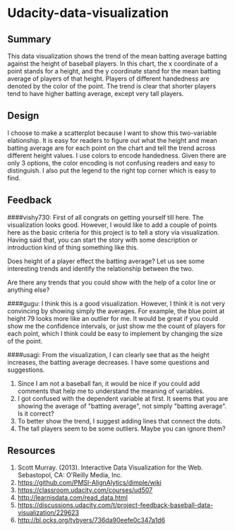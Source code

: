 # Udacity-data-visualization


## Summary

This data visualization shows the trend of the mean batting average batting against the height of baseball players. In this chart, the x coordinate of a point stands for a height, and the y coordinate stand for the mean batting average of players of that height. Players of different handedness are denoted by the color of the point. The trend is clear that shorter players tend to have higher batting average, except very tall players.


## Design

I choose to make a scatterplot because I want to show this two-variable elationship. It is easy for readers to figure out what the height and mean batting average are for each point on the chart and tell the trend across different height values. I use colors to encode handedness. Given there are only 3 options, the color encoding is not confusing readers and easy to distinguish. I also put the legend to the right top corner which is easy to find.

## Feedback

####vishy730:
First of all congrats on getting yourself till here. The visualization looks good. However, I would like to add a couple of points here as the basic criteria for this project is to tell a story via visualization. Having said that, you can start the story with some description or introduction kind of thing something like this.

Does height of a player effect the batting average? Let us see some interesting trends and identify the relationship between the two.

Are there any trends that you could show with the help of a color line or anything else?


####gugu:
I think this is a good visualization. However, I think it is not very convincing by showing simply the averages. For example, the blue point at height 79 looks more like an outlier for me. It would be great if you could show me the confidence intervals, or just show me the count of players for each point, which I think could be easy to implement by changing the size of the point.


####usagi:
From the visualization, I can clearly see that as the height increases, the batting average decreases. I have some questions and suggestions.
1. Since I am not a baseball fan, it would be nice if you could add comments that help me to understand the meaning of variables.
2. I got confused with the dependent variable at first. It seems that you are showing the average of "batting average", not simply "batting average". Is it correct?
3. To better show the trend, I suggest adding lines that connect the dots.
4. The tall players seem to be some outliers. Maybe you can ignore them?


## Resources
1. Scott Murray. (2013). Interactive Data Visualization for the Web. Sebastopol, CA: O'Reilly Media, Inc.
2. https://github.com/PMSI-AlignAlytics/dimple/wiki
3. https://classroom.udacity.com/courses/ud507
4. http://learnjsdata.com/read_data.html
5. https://discussions.udacity.com/t/project-feedback-baseball-data-visualization/229623
6. http://bl.ocks.org/tybyers/736da90eefe0c347a1d6
